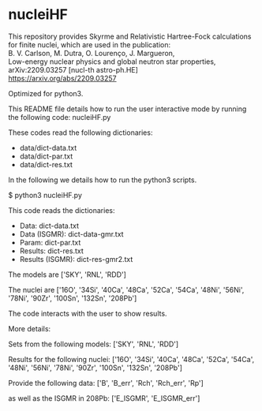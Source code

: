 # nucleiHF
This repository provides Skyrme and Relativistic Hartree-Fock calculations for finite nuclei, which are used in the publication:\
B. V. Carlson, M. Dutra, O. Lourenço, J. Margueron, \
Low-energy nuclear physics and global neutron star properties,\
arXiv:2209.03257 [nucl-th astro-ph.HE]\
https://arxiv.org/abs/2209.03257

Optimized for python3.

This README file details how to run the user interactive mode by running the following code: nucleiHF.py

These codes read the following dictionaries:
- data/dict-data.txt
- data/dict-par.txt
- data/dict-res.txt

In the following we details how to run the python3 scripts.

$ python3 nucleiHF.py

  This code reads the dictionaries:
  - Data: dict-data.txt
  - Data (ISGMR): dict-data-gmr.txt
  - Param: dict-par.txt
  - Results: dict-res.txt
  - Results (ISGMR): dict-res-gmr2.txt
  
  The models are ['SKY', 'RNL', 'RDD']
  
  The nuclei are ['16O', '34Si', '40Ca', '48Ca', '52Ca', '54Ca', '48Ni', '56Ni',
  '78Ni', '90Zr', '100Sn', '132Sn', '208Pb']
  
  The code interacts with the user to show results.

More details:

Sets from the following models: ['SKY', 'RNL', 'RDD']

Results for the following nuclei: ['16O', '34Si', '40Ca', '48Ca', '52Ca', '54Ca', '48Ni', '56Ni', '78Ni', '90Zr', '100Sn', '132Sn', '208Pb']

Provide the following data: ['B', 'B_err', 'Rch', 'Rch_err', 'Rp']

as well as the ISGMR in 208Pb: ['E_ISGMR', 'E_ISGMR_err']
